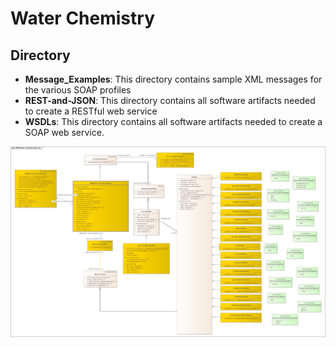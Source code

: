 # Water Chemistry
## Directory
- **Message_Examples**: This directory contains sample XML messages for the various SOAP profiles
- **REST-and-JSON**: This directory contains all software artifacts needed to create a RESTful web service
- **WSDLs**: This directory contains all software artifacts needed to create a SOAP web service.

![Water Chemistry](../../Images/Water_Chemistry.png)